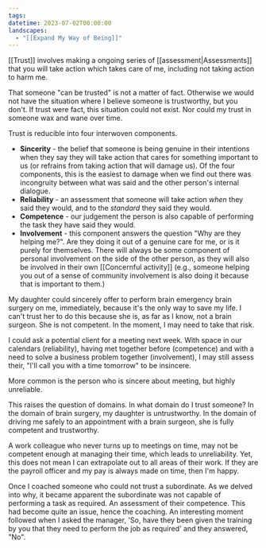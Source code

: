 ```yaml
---
tags: 
datetime: 2023-07-02T00:00:00
landscapes:
  - "[[Expand My Way of Being]]"
---
```

[[Trust]] involves making a ongoing series of [[assessment|Assessments]] that you will take action which takes care of me, including not taking action to harm me.

That someone "can be trusted" is not a matter of fact. Otherwise we would not have the situation where I believe someone is trustworthy, but you don't. If trust were fact, this situation could not exist. Nor could my trust in someone wax and wane over time.

Trust is reducible into four interwoven components.

- **Sincerity** - the belief that someone is being genuine in their intentions when they say they will take action that cares for something important to us (or refrains from taking action that will damage us). Of the four components, this is the easiest to damage when we find out there was incongruity between what was said and the other person's internal dialogue.
- **Reliability** - an assessment that someone will take action *when* they said they would, and to the *standard* they said they would.
- **Competence** - our judgement the person is also capable of performing the task they have said they would. 
- **Involvement** - this component answers the question "Why are they helping me?". Are they doing it out of a genuine care for me, or is it purely for themselves. There will always be some component of personal involvement on the side of the other person, as they will also be involved in their own [[Concernful activity]] (e.g., someone helping you out of a sense of community involvement is also doing it because that is important to them.) 

My daughter could sincerely offer to perform brain emergency brain surgery on me, immediately, because it's the only way to save my life. I can't trust her to do this because she is, as far as I know, not a brain surgeon. She is not competent. In the moment, I may need to take that risk.

I could ask a potential client for a meeting next week. With space in our calendars (reliability), having met together before (competence) and with a need to solve a business problem together (involvement), I may still assess their, "I'll call you with a time tomorrow" to be insincere.

More common is the person who is sincere about meeting, but highly unreliable.

This raises the question of domains. In what domain do I trust someone? In the domain of brain surgery, my daughter is untrustworthy. In the domain of driving me safely to an appointment with a brain surgeon, she is fully competent and trustworthy.

A work colleague who never turns up to meetings on time, may not be competent enough at managing their time, which leads to unreliability. Yet, this does not mean I can extrapolate out to all areas of their work. If they are the payroll officer and my pay is always made on time, then I'm happy.

Once I coached someone who could not trust a subordinate. As we delved into why, it became apparent the subordinate was not capable of performing a task as required. An assessment of their competence. This had become quite an issue, hence the coaching. An interesting moment followed when I asked the manager, 'So, have they been given the training by you that they need to perform the job as required' and they answered, "No".
